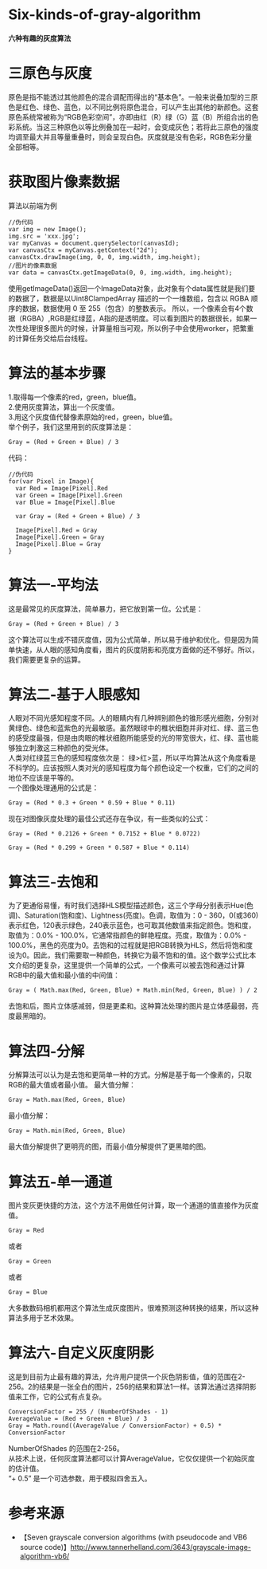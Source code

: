 # Six-kinds-of-gray-algorithm
#### 六种有趣的灰度算法<br>
# 三原色与灰度
原色是指不能透过其他颜色的混合调配而得出的“基本色”。一般来说叠加型的三原色是红色、绿色、蓝色，以不同比例将原色混合，可以产生出其他的新颜色。这套原色系统常被称为“RGB色彩空间”，亦即由红（R）绿（G）蓝（B）所组合出的色彩系统。当这三种原色以等比例叠加在一起时，会变成灰色；若将此三原色的强度均调至最大并且等量重叠时，则会呈现白色。灰度就是没有色彩，RGB色彩分量全部相等。
# 获取图片像素数据
算法以前端为例
```
//伪代码
var img = new Image();
img.src = 'xxx.jpg';
var myCanvas = document.querySelector(canvasId);
var canvasCtx = myCanvas.getContext("2d");
canvasCtx.drawImage(img, 0, 0, img.width, img.height);
//图片的像素数据
var data = canvasCtx.getImageData(0, 0, img.width, img.height);
```
使用getImageData()返回一个ImageData对象，此对象有个data属性就是我们要的数据了，数据是以Uint8ClampedArray 描述的一个一维数组，包含以 RGBA 顺序的数据，数据使用 0 至 255（包含）的整数表示。 所以，一个像素会有4个数据（RGBA）,RGB是红绿蓝，A指的是透明度。可以看到图片的数据很长，如果一次性处理很多图片的时候，计算量相当可观，所以例子中会使用worker，把繁重的计算任务交给后台线程。
# 算法的基本步骤
1.取得每一个像素的red，green，blue值。<br>
2.使用灰度算法，算出一个灰度值。<br>
3.用这个灰度值代替像素原始的red，green，blue值。<br>
举个例子，我们这里用到的灰度算法是：
```
Gray = (Red + Green + Blue) / 3
```
代码：
```
//伪代码
for(var Pixel in Image){
  var Red = Image[Pixel].Red
  var Green = Image[Pixel].Green
  var Blue = Image[Pixel].Blue

  var Gray = (Red + Green + Blue) / 3

  Image[Pixel].Red = Gray
  Image[Pixel].Green = Gray
  Image[Pixel].Blue = Gray
}
```
# 算法一-平均法
这是最常见的灰度算法，简单暴力，把它放到第一位。公式是：
```
Gray = (Red + Green + Blue) / 3
```
这个算法可以生成不错灰度值，因为公式简单，所以易于维护和优化。但是因为简单快速，从人眼的感知角度看，图片的灰度阴影和亮度方面做的还不够好。所以，我们需要更复杂的运算。
# 算法二-基于人眼感知
人眼对不同光感知程度不同。人的眼睛内有几种辨别颜色的锥形感光细胞，分别对黄绿色、绿色和蓝紫色的光最敏感。虽然眼球中的椎状细胞并非对红、绿、蓝三色的感受度最强，但是由肉眼的椎状细胞所能感受的光的带宽很大，红、绿、蓝也能够独立刺激这三种颜色的受光体。<br>
人类对红绿蓝三色的感知程度依次是： 绿>红>蓝，所以平均算法从这个角度看是不科学的。应该按照人类对光的感知程度为每个颜色设定一个权重，它们的之间的地位不应该是平等的。<br>
一个图像处理通用的公式是：
```
Gray = (Red * 0.3 + Green * 0.59 + Blue * 0.11)
```
现在对图像灰度处理的最佳公式还存在争议，有一些类似的公式：
```
Gray = (Red * 0.2126 + Green * 0.7152 + Blue * 0.0722)
```
```
Gray = (Red * 0.299 + Green * 0.587 + Blue * 0.114)
```
# 算法三-去饱和
为了更通俗易懂，有时我们选择HLS模型描述颜色，这三个字母分别表示Hue(色调)、Saturation(饱和度)、Lightness(亮度)。色调，取值为：0 - 360，0(或360)表示红色，120表示绿色，240表示蓝色，也可取其他数值来指定颜色。饱和度，取值为：0.0% - 100.0%，它通常指颜色的鲜艳程度。亮度，取值为：0.0% - 100.0%，黑色的亮度为0。去饱和的过程就是把RGB转换为HLS，然后将饱和度设为0。因此，我们需要取一种颜色，转换它为最不饱和的值。这个数学公式比本文介绍的更复杂，这里提供一个简单的公式，一个像素可以被去饱和通过计算RGB中的最大值和最小值的中间值：
```
Gray = ( Math.max(Red, Green, Blue) + Math.min(Red, Green, Blue) ) / 2
```
去饱和后，图片立体感减弱，但是更柔和。这种算法处理的图片是立体感最弱，亮度最黑暗的。
# 算法四-分解
分解算法可以认为是去饱和更简单一种的方式。分解是基于每一个像素的，只取RGB的最大值或者最小值。
最大值分解：
```
Gray = Math.max(Red, Green, Blue)
```
最小值分解：
```
Gray = Math.min(Red, Green, Blue)
```
最大值分解提供了更明亮的图，而最小值分解提供了更黑暗的图。
# 算法五-单一通道
图片变灰更快捷的方法，这个方法不用做任何计算，取一个通道的值直接作为灰度值。
```
Gray = Red
```
或者
```
Gray = Green
```
或者
```
Gray = Blue
```
大多数数码相机都用这个算法生成灰度图片。很难预测这种转换的结果，所以这种算法多用于艺术效果。
# 算法六-自定义灰度阴影
这是到目前为止最有趣的算法，允许用户提供一个灰色阴影值，值的范围在2-256。2的结果是一张全白的图片，256的结果和算法1一样。该算法通过选择阴影值来工作，它的公式有点复杂。
```
ConversionFactor = 255 / (NumberOfShades - 1)
AverageValue = (Red + Green + Blue) / 3
Gray = Math.round((AverageValue / ConversionFactor) + 0.5) * ConversionFactor
```
NumberOfShades 的范围在2-256。<br>
从技术上说，任何灰度算法都可以计算AverageValue，它仅仅提供一个初始灰度的估计值。<br>
“+ 0.5” 是一个可选参数，用于模拟四舍五入。<br>
# 参考来源
* 【Seven grayscale conversion algorithms (with pseudocode and VB6 source code)】http://www.tannerhelland.com/3643/grayscale-image-algorithm-vb6/
